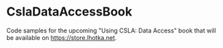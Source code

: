 # CslaDataAccessBook

Code samples for the upcoming "Using CSLA: Data Access" book that will be available on https://store.lhotka.net.

